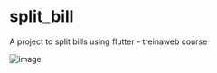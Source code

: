 # split_bill
A project to split bills using flutter - treinaweb course 


![image](https://user-images.githubusercontent.com/9489296/138869944-d53a7a8f-9702-443b-bc19-71328f382dc2.png)

